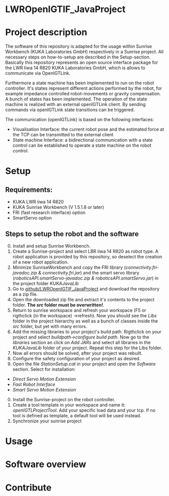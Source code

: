 # LWROpenIGTIF_JavaProject
Project description
===================
The software of this repository is adapted for the usage within Sunrise Workbench (KUKA Laboratories GmbH) respectively in a Sunrise project. All necessary steps on how-to-setup are described in the Setup-section.
Basically this repository represents an open source interface package for the LWR Iiwa 14 R820 KUKA Laboratories GmbH, which is allows to communicate via OpenIGTLink. 

Furthermore a state machine has been implemented to run on the robot controller. It's states represent different actions performed by the robot, for example impedance controlled robot-movements or gravity compensation. A bunch of states has been implemented. The operation of the state machine is realized with an external openIGTLink client. By sending commands via openIGTLink state transitions can be triggered. 

The communication (openIGTLink) is based on the following interfaces:

* Visualisation Interface: the current robot pose and the estimated force at the TCP can be transmitted to the external client
* State machine Interface: a bidirectional communication with a state control can be established to operate a state machine on the robot control. 

Setup
=====
Requirements:
-------------
* KUKA LWR iiwa 14 R820
* KUKA Sunrise Workbench (V 1.5.1.8 or later)
* FRI (fast research interface) option
* SmartServo option

Steps to setup the robot and the software
-----------------------------------------
0. Install and setup Sunrise Workbench. 
0. Create a Sunrise-project and select LBR iiwa 14 R820 as robot type. A robot application is provided by this repository, so deselect the creation of a new robot application.
0. Minimize SunriseWorkbench and copy the FRI library (<i>connectivity.fri-javadoc.zip & connectivity.fri.jar</i>) and the smart servo library (<i>roboticsAPI.smartServo-javadoc.zip & roboticsAPI.smartServo.jar</i>) in the project folder <i>KUKAJavaLib</i>
0. Go to [github/LWROpenIGTIF_JavaProject](https://github.com/tauscherSw/LWROpenIGTIF_JavaProject) and download the repository as a zip file.
0. Open the downloaded zip file and extract it's contents to the project folder. <b>The <i>src</i> folder must be overwritten!</b>.
0. Return to sunrise workspace and refresh your workspace (F5 or rigthclick (in the workspace) ->refresh). Now you should see the <i>Libs</i> folder in the project hierarchy as well as a bunch of classes inside the <i>src</i> folder, but yet with many errors.
0. Add the missing libraries to your project's build path. Rigthclick on your project and select <i>buildpath->configure build path</i>. Now go to the <i>libraries</i> section an click on <i>Add JARs</i> and select all libraries in the <i>KUKAJavaLib</i> folder of your project. Repeat this step for the Libs folder.
0. Now all errors should be solved, after your project was rebuilt.
0. Configure the safety configuration of your project as desired.
0. Open the file <i>StationSetup.cat</i> in your project and open the <i>Software</i> section. Select for installation:
 * <i>Direct Servo Motion Extension</i>
 * <i>Fast Robot Interface</i>
 * <i>Smart Servo Motion Extension</i>
0. Install the Sunrise-project on the robot controller.
0. Create a tool template in your workspace and name it: <i>openIGTLProjectTool</i>. Add your specific load data and your tcp. If no tool is defined as template, a default tool will be used instead.
0. Synchronize your sunrise project

Usage
=====

Software overview
===================

Contribute
==========
